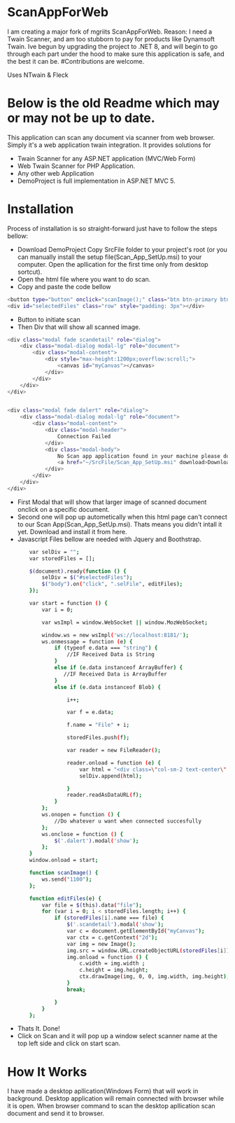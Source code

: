 # ScanAppForWeb

I am creating a major fork of mgriits ScanAppForWeb.
Reason: I need a Twain Scanner, and am too stubborn to pay for products like Dynamsoft Twain.
Ive begun by upgrading the project to .NET 8, and will begin to go through each part under the hood to make sure this application is safe, and the best it can be.
#Contributions are welcome.

Uses NTwain & Fleck


# Below is the old Readme which may or may not be up to date.

This application can scan any document via scanner from web browser. Simply it's a web application twain integration. It provides solutions for
  - Twain Scanner for any ASP.NET application (MVC/Web Form)
  - Web Twain Scanner for PHP Application.
  - Any other web Application
  - DemoProject is full implementation in ASP.NET MVC 5.
# Installation
Process of installation is so straight-forward just have to follow the steps bellow:
  - Download DemoProject Copy SrcFile folder to your project's root (or you can manually install the setup file(Scan_App_SetUp.msi) to your computer. Open the apllication for the first time only from desktop sortcut).
  - Open the html file where you want to do scan.
  - Copy and paste the code bellow
```sh
<button type="button" onclick="scanImage();" class="btn btn-primary btn-lg">Scan</button>
<div id="selectedFiles" class="row" style="padding: 3px"></div>
```
  - Button to initiate scan
  - Then Div that will show all scanned image.
 
```sh
<div class="modal fade scandetail" role="dialog">
    <div class="modal-dialog modal-lg" role="document">
        <div class="modal-content">
            <div style="max-height:1200px;overflow:scroll;">
                <canvas id="myCanvas"></canvas>
            </div>
        </div>
    </div>
</div>


<div class="modal fade dalert" role="dialog">
    <div class="modal-dialog modal-lg" role="document">
        <div class="modal-content">
            <div class="modal-header">
                Connection Failed
            </div>
            <div class="modal-body">
                No Scan app application found in your machine please download,install and open first then refresh the browser.
                <a href="~/SrcFile/Scan_App_SetUp.msi" download>Download Files</a>
            </div>
        </div>
    </div>
</div>
```
  - First Modal that will show that larger image of scanned document onclick on a specific document.
  - Second one will pop up autometically when this html page can't connect to our Scan App(Scan_App_SetUp.msi). Thats means you didn't intall it yet. Download and install it from here. 
  - Javascript Files bellow are needed with Jquery and Boothstrap.
 ```sh
        var selDiv = "";
        var storedFiles = [];

        $(document).ready(function () {
            selDiv = $("#selectedFiles");
            $("body").on("click", ".selFile", editFiles);
        });

        var start = function () {
            var i = 0;

            var wsImpl = window.WebSocket || window.MozWebSocket;

            window.ws = new wsImpl('ws://localhost:8181/');
            ws.onmessage = function (e) {
                if (typeof e.data === "string") {
                    //IF Received Data is String
                }
                else if (e.data instanceof ArrayBuffer) {
                   //IF Received Data is ArrayBuffer
                }
                else if (e.data instanceof Blob) {

                    i++;

                    var f = e.data;

                    f.name = "File" + i;

                    storedFiles.push(f);

                    var reader = new FileReader();

                    reader.onload = function (e) {
                        var html = "<div class=\"col-sm-2 text-center\" style=\"border: 1px solid black; margin-left: 2px;\"><img height=\"200px\" width=\"200px\" src=\"" + e.target.result + "\" data-file='" + f.name + "' class='selFile' title='Click to remove'><br/>" + i + "</div>";
                        selDiv.append(html);

                    }
                    reader.readAsDataURL(f);
                }
            };
            ws.onopen = function () {
                //Do whatever u want when connected succesfully
            };
            ws.onclose = function () {
                $('.dalert').modal('show');
            };
        }
        window.onload = start;

        function scanImage() {
            ws.send("1100");
        };

        function editFiles(e) {
            var file = $(this).data("file");
            for (var i = 0; i < storedFiles.length; i++) {
                if (storedFiles[i].name === file) {
                    $('.scandetail').modal('show');
                    var c = document.getElementById("myCanvas");
                    var ctx = c.getContext("2d");
                    var img = new Image();
                    img.src = window.URL.createObjectURL(storedFiles[i]);
                    img.onload = function () {
                        c.width = img.width ;
                        c.height = img.height;
                        ctx.drawImage(img, 0, 0, img.width, img.height);
                    }
                    break;

                }
            }
        };
```
  - Thats It. Done!
  - Click on Scan and it will pop up a window select scanner name at the top left side and click on start scan.

# How It Works 
I have made a desktop apllication(Windows Form) that will work in background. Desktop application will remain connected with browser while it is open. When browser command to scan the desktop apllication scan document and send it to browser.
